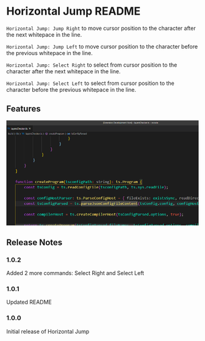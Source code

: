 # Horizontal Jump README

`Horizontal Jump: Jump Right` to move cursor position to the character after the next whitepace in the line.

`Horizontal Jump: Jump Left` to move cursor position to the character before the previous whitepace in the line.

`Horizontal Jump: Select Right` to select from cursor position to the character after the next whitepace in the line.

`Horizontal Jump: Select Left` to select from cursor position to the character before the previous whitepace in the line.

## Features

![feature](docs/feature.gif?raw=true "feature")

## Release Notes

### 1.0.2
Added 2 more commands: Select Right and Select Left

### 1.0.1

Updated README

### 1.0.0

Initial release of Horizontal Jump
